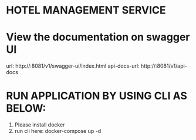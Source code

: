 # HOTEL MANAGEMENT SERVICE
#  View the documentation on swagger UI
url: http://<IP-ADDRESS>:8081/v1/swagger-ui/index.html
api-docs-url: http://<API-ADDRESS>:8081/v1/api-docs
# RUN APPLICATION BY USING CLI AS BELOW:
1) Please install docker
2) run cli here: docker-compose up -d
